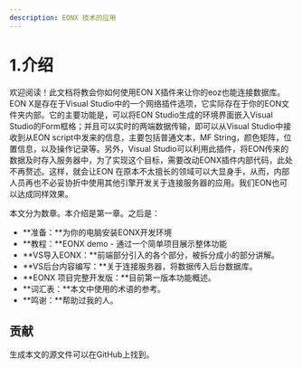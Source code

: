 ```yaml
---
description: EONX 技术的应用
---
```


# 1.介绍

欢迎阅读！此文档将教会你如何使用EON X插件来让你的eoz也能连接数据库。EON X是存在于Visual Studio中的一个网络插件选项，它实际存在于你的EON文件夹内部。它的主要功能是，可以将EON Studio生成的环境界面嵌入Visual Studio的Form框格；并且可以实时的两端数据传输，即可以从Visual Studio中接收到从EON script中发来的信息，主要包括普通文本，MF String，颜色矩阵，位置信息，以及操作记录等。另外，Visual Studio可以利用此插件，将EON传来的数据及时存入服务器中，为了实现这个目标，需要改动EONX插件内部代码，此处不再赘述。这样，就会让EON 在原本不太擅长的领域可以大显身手，从而，内部人员再也不必妥协折中使用其他引擎开发关于连接服务器的应用。我们EON也可以达成同样效果。

本文分为数章。本介绍是第一章。之后是：

* **准备：**为你的电脑安装EONX开发环境
* **教程：**EONX demo - 通过一个简单项目展示整体功能
* **VS导入EONX：**前端部分引入的各个部分，被拆分成小的部分讲解。
* **VS后台内容编写：**关于连接服务器，将数据传入后台数据库。
* **EONX 项目完整开发版：**目前第一版本功能概述。
* **词汇表：**本文中使用的术语的参考。
* **鸣谢：**帮助过我的人。

## 贡献

生成本文的源文件可以在GitHub上找到。

